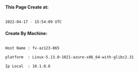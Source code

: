 
   
#### This Page Create at:

```bash

2022-04-17 - 15:54:09 UTC

```

#### Create By Machine:

```bash

Host Name : fv-az123-865

platform  : Linux-5.13.0-1021-azure-x86_64-with-glibc2.31

Ip Local  : 10.1.0.6

```

